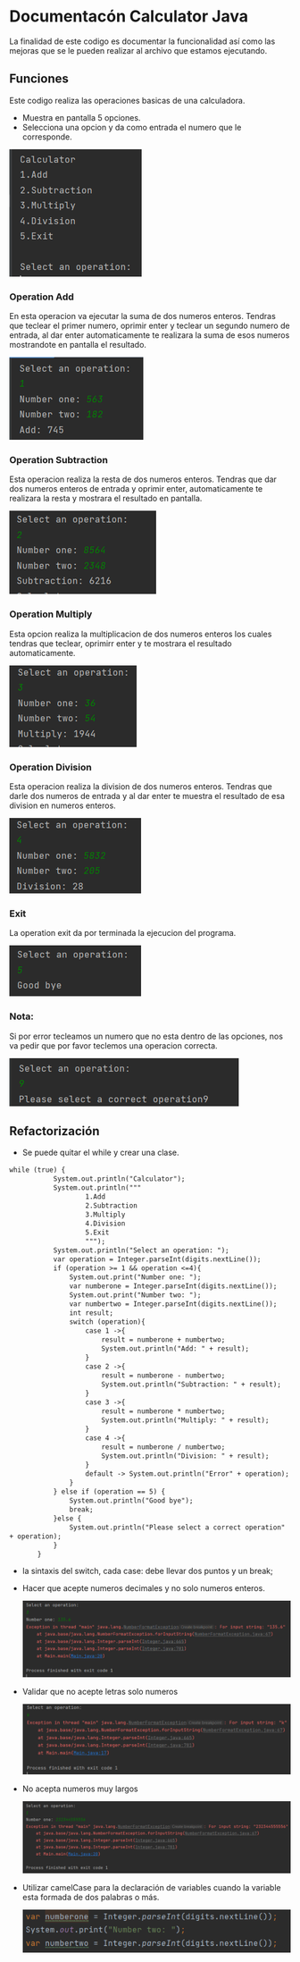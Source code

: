 # Documentacón Calculator Java
La finalidad de este codigo es documentar la funcionalidad así como las mejoras que se le pueden realizar
al archivo que estamos ejecutando.

## Funciones
Este codigo realiza las operaciones basicas de una calculadora.
* Muestra en pantalla 5 opciones.
* Selecciona una opcion y da como entrada el numero que le corresponde.

![img.png](src/img.png)

### Operation Add
En esta operacion va ejecutar la suma de dos numeros enteros.
Tendras que teclear el primer numero, oprimir enter y teclear un segundo numero de entrada, al dar enter automaticamente te realizara la suma de esos numeros
mostrandote en pantalla el resultado.

![img_1.png](src/img_1.png)


### Operation Subtraction

Esta operacion realiza la resta de dos numeros enteros.
Tendras que dar dos numeros enteros de entrada y oprimir enter, automaticamente te realizara la resta y
mostrara el resultado en pantalla.

![img_2.png](src/img_2.png)

### Operation Multiply
Esta opcion realiza la multiplicacion de dos numeros enteros los cuales tendras que teclear, oprimirr enter y te mostrara el 
resultado automaticamente.

![img_3.png](src/img_3.png)

### Operation Division
Esta operacion realiza la division de dos numeros enteros.
Tendras que darle dos numeros de entrada y al dar enter te muestra el resultado de esa division en
numeros enteros.

![img_4.png](src/img_4.png)

### Exit
La operation exit da por terminada la ejecucion del programa.

![img_5.png](src/img_5.png)

### Nota:
Si por error tecleamos un numero que no esta dentro de las opciones, nos va pedir que por favor teclemos una
operacion correcta.

![img_6.png](src/img_6.png)

## Refactorización

* Se puede quitar el while y crear una clase.
 ````
while (true) {
            System.out.println("Calculator");
            System.out.println("""
                    1.Add
                    2.Subtraction
                    3.Multiply
                    4.Division
                    5.Exit
                    """);
            System.out.println("Select an operation: ");
            var operation = Integer.parseInt(digits.nextLine());
            if (operation >= 1 && operation <=4){
                System.out.print("Number one: ");
                var numberone = Integer.parseInt(digits.nextLine());
                System.out.print("Number two: ");
                var numbertwo = Integer.parseInt(digits.nextLine());
                int result;
                switch (operation){
                    case 1 ->{
                        result = numberone + numbertwo;
                        System.out.println("Add: " + result);
                    }
                    case 2 ->{
                        result = numberone - numbertwo;
                        System.out.println("Subtraction: " + result);
                    }
                    case 3 ->{
                        result = numberone * numbertwo;
                        System.out.println("Multiply: " + result);
                    }
                    case 4 ->{
                        result = numberone / numbertwo;
                        System.out.println("Division: " + result);
                    }
                    default -> System.out.println("Error" + operation);
                }
            } else if (operation == 5) {
                System.out.println("Good bye");
                break;
            }else {
                System.out.println("Please select a correct operation" + operation);
            }
        }

````
* la sintaxis del switch, cada case: debe llevar dos puntos y un break;


* Hacer que acepte numeros decimales y no solo numeros enteros.

  ![img_7.png](src/img_7.png)

* Validar que no acepte letras solo numeros

  ![img_8.png](src/img_8.png)

* No acepta numeros muy largos

  ![img_9.png](src/img_9.png)

* Utilizar camelCase para la declaración de variables cuando la variable esta formada de dos palabras o más.

  ![img_10.png](src/img_10.png)

   